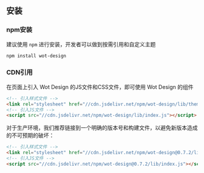 ## 安装

### npm安装

建议使用 `npm` 进行安装，开发者可以做到按需引用和自定义主题

```bash
npm install wot-design
```

### CDN引用

在页面上引入 Wot Design 的JS文件和CSS文件，即可使用 Wot Design 的组件

```html
<!-- 引入样式文件 -->
<link rel="stylesheet" href="//cdn.jsdelivr.net/npm/wot-design/lib/theme-default/index.css">
<!-- 引入JS文件 -->
<script src="//cdn.jsdelivr.net/npm/wot-design/lib/index.js"></script>
```

对于生产环境，我们推荐链接到一个明确的版本号和构建文件，以避免新版本造成的不可预期的破坏：

```html
<!-- 引入样式文件 -->
<link rel="stylesheet" href="//cdn.jsdelivr.net/npm/wot-design@0.7.2/lib/theme-default/index.css">
<!-- 引入JS文件 -->
<script src="//cdn.jsdelivr.net/npm/wot-design@0.7.2/lib/index.js"></script>
```
